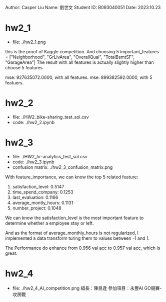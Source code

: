 Author: Casper Liu
Name: 劉世文
Student ID: B093040051
Date: 2023.10.23

# hw2_1
* file: ./hw2_1.png

this is the proof of Kaggle competition.
And choosing 5 important_features = ["Neighborhood", "GrLivArea", "OverallQual", "TotalBsmtSF", "GarageArea"] 
The result with all features is actually slightly higher than choose 5 features.

mse: 927635072.0000, with all features.
mse: 899382592.0000, with 5 featuers.

# hw2_2
* file: ./HW2_bike-sharing_test_sol.csv
* code: ./hw2_2.ipynb

# hw2_3
* file: ./HW2_hr-analytics_test_sol.csv
* code: ./hw2_3.ipynb
* confusion matrix: ./hw2_3_confusion_matrix.png

With feature_importance, we can know the top 5 related feature:
1. satisfaction_level: 0.5147
2. time_spend_company: 0.1253
3. last_evaluation: 0.1166
4. average_montly_hours: 0.1131
5. number_project: 0.1048

We can know the satisfaction_level is the most important feature to determine whether a employee stay or left.

And as the format of average_monthly_hours is not regularized, I implemented a data transform turing them to values between -1 and 1.

The Performance do enhance from 0.956 val acc to 0.957 val acc, which is great.

# hw2_4
* file: ./hw2_4_AI_competition.png
組長：陳昱逢
參加項目：永豐AI GO競賽-攻房戰
